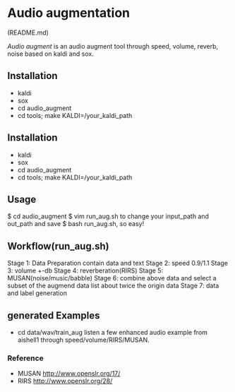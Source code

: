 # Audio augmentation

(README.md)

*Audio augment* is an audio augment tool through speed, volume, reverb, noise based on kaldi and sox.

## Installation
- kaldi
- sox
- cd audio_augment
- cd tools; make KALDI=/your_kaldi_path

## Installation
- kaldi
- sox
- cd audio_augment
- cd tools; make KALDI=/your_kaldi_path

## Usage
$ cd audio_augment
$ vim run_aug.sh to change your input_path and out_path and save
$ bash run_aug.sh, so easy!

## Workflow(run_aug.sh)
Stage 1: Data Preparation contain data and text
Stage 2: speed 0.9/1.1
Stage 3: volume +-db
Stage 4: reverberation(RIRS)
Stage 5: MUSAN(noise/music/babble)
Stage 6: combine above data and select a subset of the augmend data list about twice the origin data
Stage 7: data and label generation

## generated Examples

- cd data/wav/train_aug listen a few enhanced audio example from aishell1 through speed/volume/RIRS/MUSAN.

### Reference
- MUSAN http://www.openslr.org/17/
- RIRS http://www.openslr.org/28/
